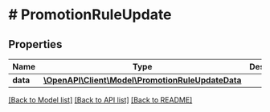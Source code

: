 # # PromotionRuleUpdate

## Properties

Name | Type | Description | Notes
------------ | ------------- | ------------- | -------------
**data** | [**\OpenAPI\Client\Model\PromotionRuleUpdateData**](PromotionRuleUpdateData.md) |  |

[[Back to Model list]](../../README.md#models) [[Back to API list]](../../README.md#endpoints) [[Back to README]](../../README.md)
